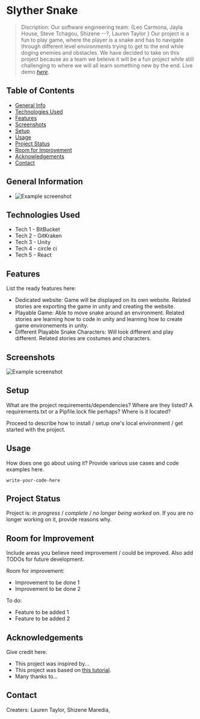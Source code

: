 # Slyther Snake
> Discription: Our software engineering team: {Leo Carmona, Jayla House, Steve Tchagou, Shizene --?, Lauren Taylor } Our project is a fun to play game, where the player is a snake and has to navigate through different level environments trying to get to the end while doging enemies and obstacles. We have decided to take on this project because as a team we beleive it will be a fun project while still challenging to where we will all learn something new by the end. 
> Live demo [_here_](https://www.example.com). <!-- If you have the project hosted somewhere, include the link here. -->

## Table of Contents
* [General Info](#general-information)
* [Technologies Used](#technologies-used)
* [Features](#features)
* [Screenshots](#screenshots)
* [Setup](#setup)
* [Usage](#usage)
* [Project Status](#project-status)
* [Room for Improvement](#room-for-improvement)
* [Acknowledgements](#acknowledgements)
* [Contact](#contact)
<!-- * [License](#license) -->


## General Information
- ![Example screenshot](https://play-lh.googleusercontent.com/g6IsfSZlxGLinzisCUqp3MaxqkoKbgwRch-9u_bryQS-XYiMlDb5uHCxQ-LCDgpNv4Y)
<!-- You don't have to answer all the questions - just the ones relevant to your project. -->


## Technologies Used
- Tech 1 - BitBucket
- Tech 2 - GitKraken
- Tech 3 - Unity
- Tech 4 - circle ci
- Tech 5 - React


## Features
List the ready features here:
- Dedicated website: Game will be displayed on its own website. Related stories are exporting the game in unity and creating the website.
- Playable Game: Able to move snake around an environment. Related stories are learning how to code in unity and learning how to create game environements in unity.   
- Different Playable Snake Characters: Will look different and play different. Related stories are costumes and characters. 


## Screenshots
![Example screenshot]()
<!-- If you have screenshots you'd like to share, include them here. -->


## Setup
What are the project requirements/dependencies? Where are they listed? A requirements.txt or a Pipfile.lock file perhaps? Where is it located?

Proceed to describe how to install / setup one's local environment / get started with the project.


## Usage
How does one go about using it?
Provide various use cases and code examples here.

`write-your-code-here`


## Project Status
Project is: _in progress_ / _complete_ / _no longer being worked on_. If you are no longer working on it, provide reasons why.


## Room for Improvement
Include areas you believe need improvement / could be improved. Also add TODOs for future development.

Room for improvement:
- Improvement to be done 1
- Improvement to be done 2

To do:
- Feature to be added 1
- Feature to be added 2


## Acknowledgements
Give credit here.
- This project was inspired by...
- This project was based on [this tutorial](https://www.example.com).
- Many thanks to...


## Contact
Creaters: Lauren Taylor, Shizene Maredia, 


<!-- Optional -->
<!-- ## License -->
<!-- This project is open source and available under the [... License](). -->

<!-- You don't have to include all sections - just the one's relevant to your project -->